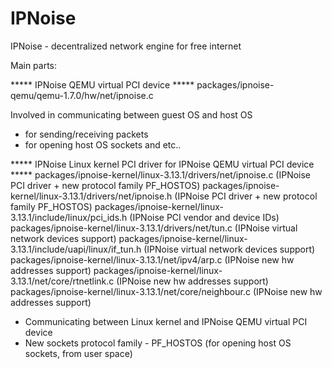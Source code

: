 # IPNoise
IPNoise - decentralized network engine for free internet

Main parts:

***** IPNoise QEMU virtual PCI device *****
packages/ipnoise-qemu/qemu-1.7.0/hw/net/ipnoise.c

Involved in communicating between guest OS and host OS
- for sending/receiving packets
- for opening host OS sockets and etc..

***** IPNoise Linux kernel PCI driver for IPNoise QEMU virtual PCI device *****
packages/ipnoise-kernel/linux-3.13.1/drivers/net/ipnoise.c (IPNoise PCI driver + new protocol family PF_HOSTOS)
packages/ipnoise-kernel/linux-3.13.1/drivers/net/ipnoise.h (IPNoise PCI driver + new protocol family PF_HOSTOS)
packages/ipnoise-kernel/linux-3.13.1/include/linux/pci_ids.h (IPNoise PCI vendor and device IDs)
packages/ipnoise-kernel/linux-3.13.1/drivers/net/tun.c (IPNoise virtual network devices support)
packages/ipnoise-kernel/linux-3.13.1/include/uapi/linux/if_tun.h (IPNoise virtual network devices support)
packages/ipnoise-kernel/linux-3.13.1/net/ipv4/arp.c (IPNoise new hw addresses support)
packages/ipnoise-kernel/linux-3.13.1/net/core/rtnetlink.c (IPNoise new hw addresses support)
packages/ipnoise-kernel/linux-3.13.1/net/core/neighbour.c (IPNoise new hw addresses support)

- Communicating between Linux kernel and IPNoise QEMU virtual PCI device
- New sockets protocol family - PF_HOSTOS (for opening host OS sockets, from user space)
